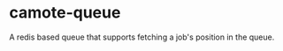 camote-queue
============

A redis based queue that supports fetching a job's position in the queue.